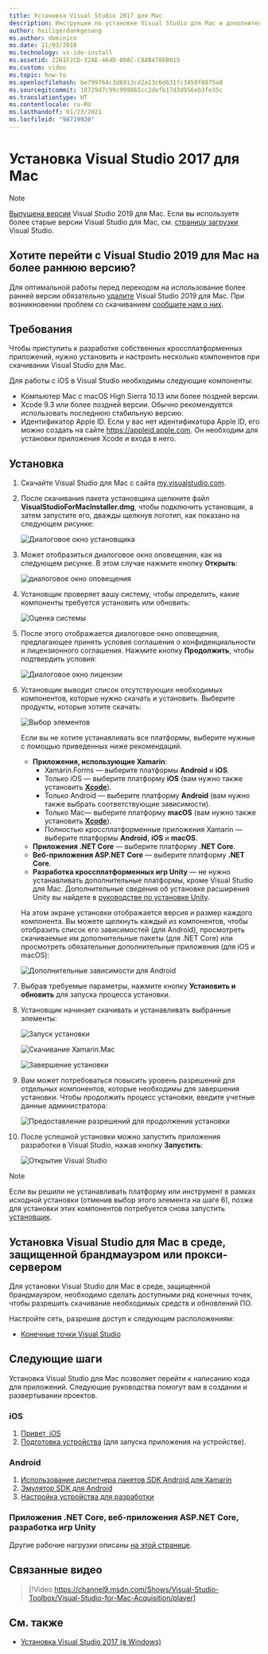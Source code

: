 ```yaml
---
title: Установка Visual Studio 2017 для Mac
description: Инструкции по установке Visual Studio для Mac и дополнительных компонентов, которые требуются для кроссплатформенной разработки.
author: heiligerdankgesang
ms.author: dominicn
ms.date: 11/03/2018
ms.technology: vs-ide-install
ms.assetid: 22B1F2CD-32AE-464D-80AC-C8AB4786B015
ms.custom: video
ms.topic: how-to
ms.openlocfilehash: be799764c3d6913cd2a13c6d631fc3450f8875a0
ms.sourcegitcommit: 18729d7c99c999865cc2defb17d3d956eb3fe35c
ms.translationtype: HT
ms.contentlocale: ru-RU
ms.lasthandoff: 01/23/2021
ms.locfileid: "98719920"
---
```

# <a name="install-visual-studio-2017-for-mac"></a>Установка Visual Studio 2017 для Mac

> [!NOTE]
> [Выпущена версия](installation.md?view=vsmac-2019&preserve-view=true) Visual Studio 2019 для Mac. Если вы используете более старые версии Visual Studio для Mac, см. [страницу загрузки](https://my.visualstudio.com/Downloads?q=Visual%20Studio%202017%20for%20Mac) Visual Studio.

## <a name="downgrading-from-visual-studio-2019-for-mac"></a>Хотите перейти с Visual Studio 2019 для Mac на более раннюю версию?

Для оптимальной работы перед переходом на использование более ранней версии обязательно [удалите](uninstall.md) Visual Studio 2019 для Mac. При возникновении проблем со скачиванием [сообщите нам о них](report-a-problem.md).
 
## <a name="requirements"></a>Требования

Чтобы приступить к разработке собственных кроссплатформенных приложений, нужно установить и настроить несколько компонентов при скачивании Visual Studio для Mac.

Для работы с iOS в Visual Studio необходимы следующие компоненты:

- Компьютер Mac с macOS High Sierra 10.13 или более поздней версии.
- Xcode 9.3 или более поздней версии. Обычно рекомендуется использовать последнюю стабильную версию.
- Идентификатор Apple ID. Если у вас нет идентификатора Apple ID, его можно создать на сайте https://appleid.apple.com. Он необходим для установки приложения Xcode и входа в него.

## <a name="install"></a>Установка

1. Скачайте Visual Studio для Mac с сайта [my.visualstudio.com](https://my.visualstudio.com/Downloads?q=Visual%20Studio%202017%20for%20Mac).

2. После скачивания пакета установщика щелкните файл **VisualStudioForMacInstaller.dmg**, чтобы подключить установщик, а затем запустите его, дважды щелкнув логотип, как показано на следующем рисунке:

   ![Диалоговое окно установщика](media/installer-image1.png)

3. Может отобразиться диалоговое окно оповещения, как на следующем рисунке. В этом случае нажмите кнопку **Открыть**:

   ![диалоговое окно оповещения](media/installer-image2.png)

4. Установщик проверяет вашу систему, чтобы определить, какие компоненты требуется установить или обновить:

   ![Оценка системы](media/installer-image3.png)

5. После этого отображается диалоговое окно оповещения, предлагающее принять условия соглашения о конфиденциальности и лицензионного соглашения. Нажмите кнопку **Продолжить**, чтобы подтвердить условия:

   ![Диалоговое окно лицензии](media/installer-image4.png)

6. Установщик выводит список отсутствующих необходимых компонентов, которые нужно скачать и установить. Выберите продукты, которые хотите скачать:

   ![Выбор элементов](media/installer-image5.png)

   Если вы не хотите устанавливать все платформы, выберите нужные с помощью приведенных ниже рекомендаций.

   * **Приложения, использующие Xamarin**:
      - Xamarin.Forms — выберите платформы **Android** и **iOS**.
      - Только iOS — выберите платформу **iOS** (вам нужно также установить [**Xcode**](https://developer.apple.com/xcode/)).
      - Только Android — выберите платформу **Android** (вам нужно также выбрать соответствующие зависимости).
      - Только Mac— выберите платформу **macOS** (вам нужно также установить [**Xcode**](https://developer.apple.com/xcode/)).
      - Полностью кроссплатформенные приложения Xamarin — выберите платформы **Android**, **iOS** и **macOS**.
   * **Приложения .NET Core** — выберите платформу **.NET Core**.
   * **Веб-приложения ASP.NET Core** — выберите платформу **.NET Core**.
   * **Разработка кроссплатформенных игр Unity** — не нужно устанавливать дополнительные платформы, кроме Visual Studio для Mac. Дополнительные сведения об установке расширения Unity вы найдете в [руководстве по установке Unity](./setup-vsmac-tools-unity.md).

   На этом экране установки отображается версия и размер каждого компонента. Вы можете щелкнуть каждый из компонентов, чтобы отобразить список его зависимостей (для Android), просмотреть скачиваемые им дополнительные пакеты (для .NET Core) или просмотреть обязательные дополнительные приложения (для iOS и macOS):

   ![Дополнительные зависимости для Android](media/installer-image6.png)

7. Выбрав требуемые параметры, нажмите кнопку **Установить и обновить** для запуска процесса установки.

8. Установщик начинает скачивать и устанавливать выбранные элементы:

   ![Запуск установки](media/installer-image7.png)

   ![Скачивание Xamarin.Mac](media/installer-image8.png)

   ![Завершение установки](media/installer-image9.png)

9. Вам может потребоваться повысить уровень разрешений для отдельных компонентов, которые необходимы для завершения установки. Чтобы продолжить процесс установки, введите учетные данные администратора:

   ![Предоставление разрешений для продолжения установки](media/installer-image10.png)

10. После успешной установки можно запустить приложения разработки в Visual Studio, нажав кнопку **Запустить**:

    ![Открытие Visual Studio](media/installer-image11.png)

> [!NOTE]
> Если вы решили не устанавливать платформу или инструмент в рамках исходной установки (отменив выбор этого элемента на шаге 6), позже для установки этих компонентов потребуется снова запустить [установщик](https://visualstudio.microsoft.com/vs/).

## <a name="install-visual-studio-for-mac-behind-a-firewall-or-proxy-server"></a>Установка Visual Studio для Mac в среде, защищенной брандмауэром или прокси-сервером

Для установки Visual Studio для Mac в среде, защищенной брандмауэром, необходимо сделать доступными ряд конечных точек, чтобы разрешить скачивание необходимых средств и обновлений ПО.

Настройте сеть, разрешив доступ к следующим расположениям:

- [Конечные точки Visual Studio](/visualstudio/install/install-visual-studio-behind-a-firewall-or-proxy-server)

## <a name="next-steps"></a>Следующие шаги

Установка Visual Studio для Mac позволяет перейти к написанию кода для приложений. Следующие руководства помогут вам в создании и развертывании проектов.

### <a name="ios"></a>iOS

1. [Привет, iOS](https://developer.xamarin.com/guides/ios/getting_started/hello,_iOS/)
2. [Подготовка устройства](https://developer.xamarin.com/guides/ios/getting_started/installation/device_provisioning) (для запуска приложения на устройстве).

### <a name="android"></a>Android

1. [Использование диспетчера пакетов SDK Android для Xamarin](https://developer.xamarin.com/guides/android/getting_started/installation/android-sdk/?ide=xs)
2. [Эмулятор SDK для Android](https://developer.xamarin.com/guides/android/getting_started/installation/android-emulator/)
4. [Настройка устройства для разработки](https://developer.xamarin.com/guides/android/getting_started/installation/set_up_device_for_development/)

### <a name="net-core-apps-aspnet-core-web-apps-unity-game-development"></a>Приложения .NET Core, веб-приложения ASP.NET Core, разработка игр Unity

Другие рабочие нагрузки описаны [на этой странице](./workloads.md).

## <a name="related-video"></a>Связанные видео

> [!Video https://channel9.msdn.com/Shows/Visual-Studio-Toolbox/Visual-Studio-for-Mac-Acquisition/player]

## <a name="see-also"></a>См. также

- [Установка Visual Studio 2017 (в Windows)](/visualstudio/install/install-visual-studio)